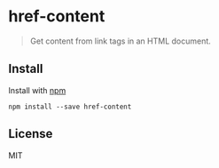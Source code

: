 # href-content

> Get content from link tags in an HTML document.

## Install

Install with [npm](https://npmjs.org/package/href-content)

```
npm install --save href-content
```

## License

MIT
